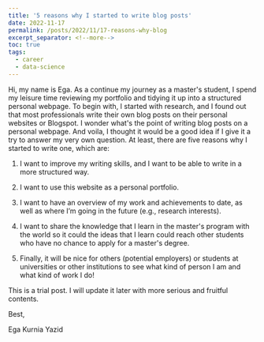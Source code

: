 ```yaml
---
title: '5 reasons why I started to write blog posts'
date: 2022-11-17
permalink: /posts/2022/11/17-reasons-why-blog
excerpt_separator: <!--more-->
toc: true
tags:
  - career
  - data-science
---
```


Hi, my name is Ega. As a continue my journey as a master's student, I spend my leisure time reviewing my portfolio and tidying it up into a structured personal webpage. To begin with, I started with research, and I found out that most professionals write their own blog posts on their personal websites or Blogspot. I wonder what's the point of writing blog posts on a personal webpage. And voila, I thought it would be a good idea if I give it a try to answer my very own question. At least, there are five reasons why I started to write one, which are:
<!--more-->

1. I want to improve my writing skills, and I want to be able to write in a more structured way.

2. I want to use this website as a personal portfolio.

3. I want to have an overview of my work and achievements to date, as well as where I’m going in the future (e.g., research interests).

4. I want to share the knowledge that I learn in the master's program with the world so it could the ideas that I learn could reach other students who have no chance to apply for a master's degree.

5. Finally, it will be nice for others (potential employers) or students at universities or other institutions to see what kind of person I am and what kind of work I do!

This is a trial post. I will update it later with more serious and fruitful contents.

Best,

Ega Kurnia Yazid
